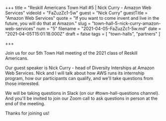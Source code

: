 +++
title = "Reskill Americans Town Hall #5 | Nick Curry - Amazon Web Services"
videoId = "FaZuzZc1-5w"
guest = "Nick Curry"
guestTitle = "Amazon Web Services"
quote = "If you want to come invent and live in the future, you will do that at Amazon."
slug = "town-hall-5-nick-curry-amazon-web-services"
num = "5"
filename = "2021-04-05-FaZuzZc1-5w.md"
date = "2021-04-05T15:01:18.000Z"
draft = false
tags = [ "town-halls", "partners" ]

+++

Join us for our 5th Town Hall meeting of the 2021 class of Reskill Americans.

Our guest speaker is Nick Curry - head of Diversity Interships at Amazon Web Services.  Nick and I will talk about how AWS runs its internship program, how our participants can qualify, and we'll take questions from those interested.

We will be taking questions in Slack (on our #town-hall-questions channel).  And you'll be invited to join our Zoom call to ask questions in person at the end of the meeting.

Thanks for joining us!
